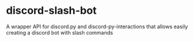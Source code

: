# discord-slash-bot
A wrapper API for discord.py and discord-py-interactions that allows easily creating a discord bot with slash commands
